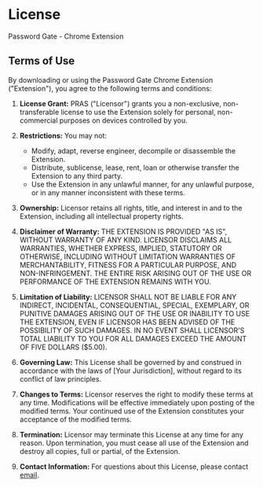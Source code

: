 # License

Password Gate - Chrome Extension

## Terms of Use

By downloading or using the Password Gate Chrome Extension ("Extension"), you agree to the following terms and conditions:

1. **License Grant:** PRAS ("Licensor") grants you a non-exclusive, non-transferable license to use the Extension solely for personal, non-commercial purposes on devices controlled by you.

2. **Restrictions:** You may not:
   - Modify, adapt, reverse engineer, decompile or disassemble the Extension.
   - Distribute, sublicense, lease, rent, loan or otherwise transfer the Extension to any third party.
   - Use the Extension in any unlawful manner, for any unlawful purpose, or in any manner inconsistent with these terms.

3. **Ownership:** Licensor retains all rights, title, and interest in and to the Extension, including all intellectual property rights.

4. **Disclaimer of Warranty:** THE EXTENSION IS PROVIDED "AS IS", WITHOUT WARRANTY OF ANY KIND. LICENSOR DISCLAIMS ALL WARRANTIES, WHETHER EXPRESS, IMPLIED, STATUTORY OR OTHERWISE, INCLUDING WITHOUT LIMITATION WARRANTIES OF MERCHANTABILITY, FITNESS FOR A PARTICULAR PURPOSE, AND NON-INFRINGEMENT. THE ENTIRE RISK ARISING OUT OF THE USE OR PERFORMANCE OF THE EXTENSION REMAINS WITH YOU.

5. **Limitation of Liability:** LICENSOR SHALL NOT BE LIABLE FOR ANY INDIRECT, INCIDENTAL, CONSEQUENTIAL, SPECIAL, EXEMPLARY, OR PUNITIVE DAMAGES ARISING OUT OF THE USE OR INABILITY TO USE THE EXTENSION, EVEN IF LICENSOR HAS BEEN ADVISED OF THE POSSIBILITY OF SUCH DAMAGES. IN NO EVENT SHALL LICENSOR'S TOTAL LIABILITY TO YOU FOR ALL DAMAGES EXCEED THE AMOUNT OF FIVE DOLLARS ($5.00).

6. **Governing Law:** This License shall be governed by and construed in accordance with the laws of [Your Jurisdiction], without regard to its conflict of law principles.

7. **Changes to Terms:** Licensor reserves the right to modify these terms at any time. Modifications will be effective immediately upon posting of the modified terms. Your continued use of the Extension constitutes your acceptance of the modified terms.

8. **Termination:** Licensor may terminate this License at any time for any reason. Upon termination, you must cease all use of the Extension and destroy all copies, full or partial, of the Extension.

9. **Contact Information:** For questions about this License, please contact [email](mailto:prassamin@gmail.com).